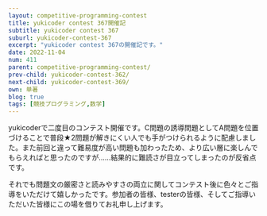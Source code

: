 ```yaml
---
layout: competitive-programming-contest
title: yukicoder contest 367開催記
subtitle: yukicoder contest 367
suburl: yukicoder-contest-367
excerpt: "yukicoder contest 367の開催記です。"
date: 2022-11-04
num: 411
parent: competitive-programming-contest/
prev-child: yukicoder-contest-362/
next-child: yukicoder-contest-369/
own: 単著
blog: true
tags: [競技プログラミング,数学]
---
```


yukicoderで二度目のコンテスト開催です。C問題の誘導問題としてA問題を位置づけることで普段★2問題が解きにくい人でも手がつけられるように配慮しました。また前回と違って難易度が高い問題も加わったため、より広い層に楽しんでもらえればと思ったのですが……結果的に難読さが目立ってしまったのが反省点です。

それでも問題文の厳密さと読みやすさの両立に関してコンテスト後に色々とご指導をいただけて嬉しかったです。参加者の皆様、testerの皆様、そしてご指導いただいた皆様にこの場を借りてお礼申し上げます。

